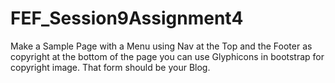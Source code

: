 # FEF_Session9Assignment4
Make a Sample Page with a Menu using Nav at the Top and the Footer as copyright at the bottom of the page you can use Glyphicons in bootstrap for copyright image. That form should be your Blog.
